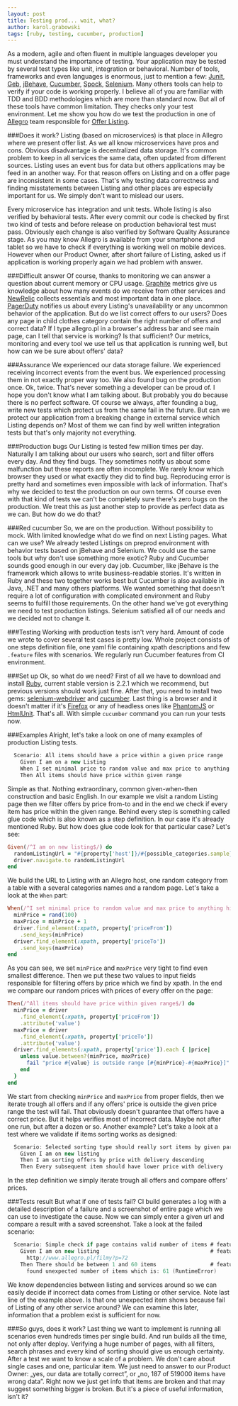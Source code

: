 ```yaml
---
layout: post
title: Testing prod... wait, what?
author: karol.grabowski
tags: [ruby, testing, cucumber, production]
---
```


As a modern, agile and often fluent in multiple languages developer you must understand the importance of testing.
Your application may be tested by several test types like unit, integration or behavioral. Number of tools,
frameworks and even languages is enormous, just to mention a few:
[Junit](http://junit.org/),
[Geb](http://www.gebish.org/),
[jBehave](http://jbehave.org/),
[Cucumber](https://cukes.info/),
[Spock](http://spockframework.org/),
[Selenium](http://www.seleniumhq.org/).
 Many others tools can help to verify if your code is working properly. I believe all of you are familiar with TDD and
BDD methodologies which are more than standard now. But all of these tools have common limitation. They checks only
your test environment. Let me show you how do we test the production in one of [Allegro](http://allegro.pl) team responsible for [Offer Listing](http://allegro.pl/dodatki-do-plyt-cd-dvd-etui-albumy-4735).

###Does it work?
Listing (based on microservices) is that place in Allegro where we present offer list. As we all know microservices have
pros and cons. Obvious disadvantage is decentralized data storage. It's common problem to keep in all services the same
data, often updated from different sources. Listing uses an event bus for data but others applications may be feed in
an another way. For that reason offers on Listing and on a offer page are inconsistent in some cases. That's why testing
data correctness and finding misstatements between Listing and other places are especially important for us. We simply
don't want to mislead our users.

Every microservice has integration and unit tests. Whole listing is also verified by behavioral tests. After every
commit our code is checked by first two kind of tests and before release on production behavioral test must pass.
Obviously each change is also verified by Software Quality Assurance stage. As you may know Allegro is available from
your smartphone and tablet so we have to check if everything is working well on mobile devices. However when our Product
Owner, after short failure of Listing, asked us if application is working properly again we had problem with answer.

###Difficult answer
Of course, thanks to monitoring we can answer a question about current memory or CPU usage. [Graphite](https://github.com/graphite-project/graphite-web) metrics give us
knowledge about how many events do we receive from other services and [NewRelic](http://newrelic.com/) collects essentials and most
important data in one place. [PagerDuty](http://www.pagerduty.com/) notifies us about every Listing's unavailability or any uncommon
behavior of the application. But do we list correct offers to our users? Does any page in child clothes category
contain the right number of offers and correct data? If I type allegro.pl in a browser's address bar and see main page,
can I tell that service is working? Is that sufficient? Our metrics, monitoring and every tool we use tell us that
application is running well, but how can we be sure about offers' data?

###Assurance
We experienced our data storage failure. We experienced receiving incorrect events from the event bus. We experienced
processing them in not exactly proper way too. We also found bug on the production once. Ok, twice. That's never
something a developer can be proud of. I hope you don't know what I am talking about. But probably you do because
there is no perfect software. Of course we always, after founding a bug, write new tests which protect us from the same
fail in the future. But can we protect our application from a breaking change in external service which Listing
depends on? Most of them we can find by well written integration tests but that's only majority not everything.

###Production bugs
Our Listing is tested few million times per day. Naturally I am talking about our users who search, sort and
filter offers every day. And they find bugs. They sometimes notify us about some malfunction but these reports
are often incomplete. We rarely know which browser they used or what exactly they did to find bug. Reproducing error is
pretty hard and sometimes even impossible with lack of information. That's why we decided to test the production on
our own terms. Of course even with that kind of tests we can't be completely sure there's zero bugs on the production.
We treat this as just another step to provide as perfect data as we can. But how do we do that?

###Red cucumber
So, we are on the production. Without possibility to mock. With limited knowledge what do we find on next Listing pages.
What can we use? We already tested Listings on preprod environment with behavior tests based on jBehave and Selenium.
We could use the same tools but why don't use something more exotic? Ruby and Cucumber sounds good enough in
our every day job. Cucumber, like jBehave is the framework which allows to write business-readable stories.
It's written in Ruby and these two together works best but Cucumber is also available in Java, .NET and many others
platforms. We wanted something that doesn't require a lot of configuration with complicated environment and Ruby
seems to fulfill those requirements. On the other hand we've got everything we need to test production listings.
Selenium satisfied all of our needs and we decided not to change it.

###Testing
Working with production tests isn't very hard. Amount of code we wrote to cover several test cases is
pretty low. Whole project consists of one steps definition file, one yaml file containing xpath descriptions and
few `.feature` files with scenarios. We regularly run Cucumber features from CI environment.

###Set up
Ok, so what do we need? First of all we have to download and install [Ruby](https://www.ruby-lang.org/en/), current stable version is 2.2.1
which we recommend, but previous versions should work just fine. After that, you need to install two gems: [selenium-webdriver](https://rubygems.org/gems/selenium-webdriver)
and [cucumber](https://rubygems.org/gems/cucumber). Last thing is a browser and it doesn't matter if it's [Firefox](https://www.mozilla.org/en-US/firefox/new/) or any of
headless ones like [PhantomJS](http://phantomjs.org/) or [HtmlUnit](http://htmlunit.sourceforge.net/). That's all. With simple `cucumber` command you can run your tests now.


###Examples
Alright, let's take a look on one of many examples of production Listing tests.

```groovy
  Scenario: All items should have a price within a given price range
    Given I am on a new Listing
    When I set minimal price to random value and max price to anything higher
    Then All items should have price within given range
```

Simple as that. Nothing extraordinary, common given-when-then construction and basic English. In our example
we visit a random Listing page then we filter offers by price from-to and in the end we check if every item has price
within the given range. Behind every step is something called glue code which is also known as a step definition.
In our case it's already mentioned Ruby. But how does glue code look for that particular case? Let's see:

```ruby
Given(/^I am on new listing$/) do
  randomListingUrl = "#{property['host']}/#{possible_categories.sample}?p=#{rand(100)}"
  driver.navigate.to randomListingUrl
end
```

We build the URL to Listing with an Allegro host, one random category from a table with a several categories
names and a random page. Let's take a look at the `When` part:

```ruby
When(/^I set minimal price to random value and max price to anything higher$/) do
  minPrice = rand(100)
  maxPrice = minPrice + 1
  driver.find_element(:xpath, property['priceFrom'])
    .send_keys(minPrice)
  driver.find_element(:xpath, property['priceTo'])
    .send_keys(maxPrice)
end
```

As you can see, we set `minPrice` and `maxPrice` very tight to find even smallest difference. Then we put these two
values to input fields responsible for filtering offers by price which we find by xpath. In the end we compare
our random prices with prices of every offer on the page:

```ruby
Then(/^All items should have price within given range$/) do
  minPrice = driver
    .find_element(:xpath, property['priceFrom'])
    .attribute('value')
  maxPrice = driver
    .find_element(:xpath, property['priceTo'])
    .attribute('value')
  driver.find_elements(:xpath, property['price']).each { |price|
    unless value.between?(minPrice, maxPrice)
      fail "price #{value} is outside range [#{minPrice}-#{maxPrice}]"
    end
  }
end
```

We start from checking `minPrice` and `maxPrice` from proper fields, then we iterate trough all offers and if any
offers' price is outside the given price range the test will fail. That obviously doesn't guarantee that offers have
a correct price. But it helps verifies most of incorrect data. Maybe not after one run, but after a dozen or so.
Another example? Let's take a look at a test where we validate if items sorting works as designed:

```groovy
  Scenario: Selected sorting type should really sort items by given parameter
    Given I am on new listing
    Then I am sorting offers by price with delivery descending
    Then Every subsequent item should have lower price with delivery
```

In the step definition we simply iterate trough all offers and compare offers' prices.

###Tests result
But what if one of tests fail? CI build generates a log with a detailed description of a failure and a screenshot of
entire page which we can use to investigate the cause. Now we can simply enter a given url and compare a result with
a saved screenshot. Take a look at the failed scenario:

```groovy
  Scenario: Simple check if page contains valid number of items # features/items.feature:3
    Given I am on new listing                                   # features/step_definitions/steps.rb:30
      http://www.allegro.pl/filmy?p=72
    Then There should be between 1 and 60 items                 # features/step_definitions/steps.rb:44
      found unexpected number of items which is: 61 (RuntimeError)
```

We know dependencies between listing and services around so we can easily decide if incorrect data comes from Listing or
other service. Note last line of the example above. Is that one unexpected item shows because fail of Listing of any
other service around? We can examine this later, information that a problem exist is sufficient for now.

###So guys, does it work?
Last thing we want to implement is running all scenarios even hundreds times per single build. And run builds all the
time, not only after deploy. Verifying a huge number of pages, with all filters, search phrases and every kind of
sorting should give us enough certainty. After a test we want to know a scale of a problem. We don't care about single
cases and one, particular item. We just need to answer to our Product Owner: „yes, our data are totally correct”, or
„no, 187 of 519000 items have wrong data”. Right now we just get info that items are broken and that may suggest
something bigger is broken. But it's a piece of useful information, isn't it?
